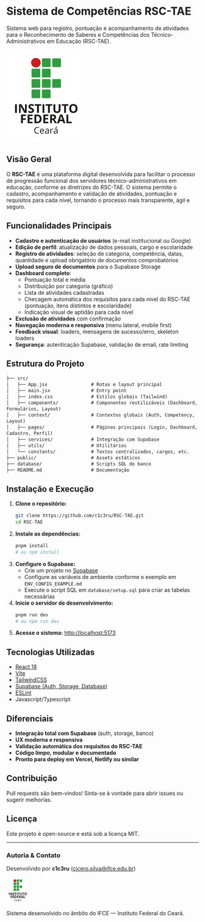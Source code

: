 # Sistema de Competências RSC-TAE

Sistema web para registro, pontuação e acompanhamento de atividades para o Reconhecimento de Saberes e Competências dos Técnico-Administrativos em Educação (RSC-TAE).

![Logo IFCE](src/assets/images/ifce.png)

## Visão Geral

O **RSC-TAE** é uma plataforma digital desenvolvida para facilitar o processo de progressão funcional dos servidores técnico-administrativos em educação, conforme as diretrizes do RSC-TAE. O sistema permite o cadastro, acompanhamento e validação de atividades, pontuação e requisitos para cada nível, tornando o processo mais transparente, ágil e seguro.

## Funcionalidades Principais

- **Cadastro e autenticação de usuários** (e-mail institucional ou Google)
- **Edição de perfil**: atualização de dados pessoais, cargo e escolaridade
- **Registro de atividades**: seleção de categoria, competência, datas, quantidade e upload obrigatório de documentos comprobatórios
- **Upload seguro de documentos** para o Supabase Storage
- **Dashboard completo**:
  - Pontuação total e média
  - Distribuição por categoria (gráfico)
  - Lista de atividades cadastradas
  - Checagem automática dos requisitos para cada nível do RSC-TAE (pontuação, itens distintos e escolaridade)
  - Indicação visual de aptidão para cada nível
- **Exclusão de atividades** com confirmação
- **Navegação moderna e responsiva** (menu lateral, mobile first)
- **Feedback visual**: loaders, mensagens de sucesso/erro, skeleton loaders
- **Segurança**: autenticação Supabase, validação de email, rate limiting

## Estrutura do Projeto

```
├── src/
│   ├── App.jsx                # Rotas e layout principal
│   ├── main.jsx               # Entry point
│   ├── index.css              # Estilos globais (Tailwind)
│   ├── components/            # Componentes reutilizáveis (Dashboard, Formulários, Layout)
│   ├── context/               # Contextos globais (Auth, Competency, Layout)
│   ├── pages/                 # Páginas principais (Login, Dashboard, Cadastro, Perfil)
│   ├── services/              # Integração com Supabase
│   ├── utils/                 # Utilitários
│   └── constants/             # Textos centralizados, cargos, etc.
├── public/                    # Assets estáticos
├── database/                  # Scripts SQL do banco
├── README.md                  # Documentação
```

## Instalação e Execução

1. **Clone o repositório:**
   ```bash
   git clone https://github.com/c1c3ru/RSC-TAE.git
   cd RSC-TAE
   ```
2. **Instale as dependências:**
   ```bash
   pnpm install
   # ou npm install
   ```
3. **Configure o Supabase:**
   - Crie um projeto no [Supabase](https://supabase.com/)
   - Configure as variáveis de ambiente conforme o exemplo em `ENV_CONFIG_EXAMPLE.md`
   - Execute o script SQL em `database/setup.sql` para criar as tabelas necessárias
4. **Inicie o servidor de desenvolvimento:**
   ```bash
   pnpm run dev
   # ou npm run dev
   ```
5. **Acesse o sistema:**
   [http://localhost:5173](http://localhost:5173)

## Tecnologias Utilizadas
- [React 18](https://react.dev/)
- [Vite](https://vitejs.dev/)
- [TailwindCSS](https://tailwindcss.com/)
- [Supabase (Auth, Storage, Database)](https://supabase.com/)
- [ESLint](https://eslint.org/)
- Javascript/Typescript

## Diferenciais
- **Integração total com Supabase** (auth, storage, banco)
- **UX moderna e responsiva**
- **Validação automática dos requisitos do RSC-TAE**
- **Código limpo, modular e documentado**
- **Pronto para deploy em Vercel, Netlify ou similar**

## Contribuição
Pull requests são bem-vindos! Sinta-se à vontade para abrir issues ou sugerir melhorias.

## Licença
Este projeto é open-source e está sob a licença MIT.

---

### Autoria & Contato
Desenvolvido por **c1c3ru** (<a href="mailto:cicero.silva@ifce.edu.br">cicero.silva@ifce.edu.br</a>)

<img src="src/assets/images/ifce.png" alt="Logo IFCE" width="60" />

Sistema desenvolvido no âmbito do IFCE — Instituto Federal do Ceará.
